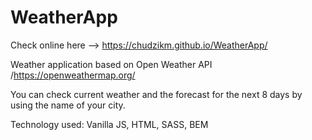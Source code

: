 # WeatherApp

Check online here --> https://chudzikm.github.io/WeatherApp/



Weather application based on Open Weather API /https://openweathermap.org/

You can check current weather and the forecast for the next 8 days by using the name of your city.

Technology used: Vanilla JS, HTML, SASS, BEM
